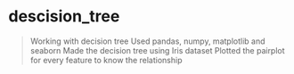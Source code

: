 # descision_tree
>Working with decision tree
>Used pandas, numpy, matplotlib and seaborn
>Made the decision tree using Iris dataset
>Plotted the pairplot for every feature to know the relationship
